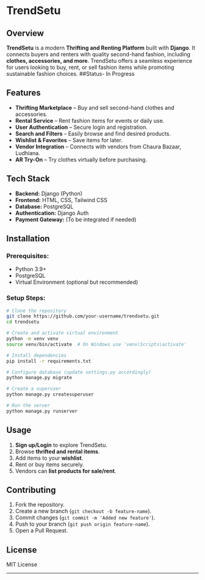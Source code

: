 # TrendSetu

## Overview
**TrendSetu** is a modern **Thrifting and Renting Platform** built with **Django**. It connects buyers and renters with quality second-hand fashion, including **clothes, accessories, and more**. TrendSetu offers a seamless experience for users looking to buy, rent, or sell fashion items while promoting sustainable fashion choices.
##Status- In Progress
## Features
- **Thrifting Marketplace** – Buy and sell second-hand clothes and accessories.
- **Rental Service** – Rent fashion items for events or daily use.
- **User Authentication** – Secure login and registration.
- **Search and Filters** – Easily browse and find desired products.
- **Wishlist & Favorites** – Save items for later.
- **Vendor Integration** – Connects with vendors from Chaura Bazaar, Ludhiana.
- **AR Try-On** – Try clothes virtually before purchasing.

## Tech Stack
- **Backend:** Django (Python)
- **Frontend:** HTML, CSS, Tailwind CSS
- **Database:** PostgreSQL
- **Authentication:** Django Auth
- **Payment Gateway:** (To be integrated if needed)

## Installation
### Prerequisites:
- Python 3.9+
- PostgreSQL
- Virtual Environment (optional but recommended)

### Setup Steps:
```bash
# Clone the repository
git clone https://github.com/your-username/trendsetu.git
cd trendsetu

# Create and activate virtual environment
python -m venv venv
source venv/bin/activate  # On Windows use 'venv\Scripts\activate'

# Install dependencies
pip install -r requirements.txt

# Configure database (update settings.py accordingly)
python manage.py migrate

# Create a superuser
python manage.py createsuperuser

# Run the server
python manage.py runserver
```

## Usage
1. **Sign up/Login** to explore TrendSetu.
2. Browse **thrifted and rental items**.
3. Add items to your **wishlist**.
4. Rent or buy items securely.
5. Vendors can **list products for sale/rent**.

## Contributing
1. Fork the repository.
2. Create a new branch (`git checkout -b feature-name`).
3. Commit changes (`git commit -m 'Added new feature'`).
4. Push to your branch (`git push origin feature-name`).
5. Open a Pull Request.

## License
MIT License

---

